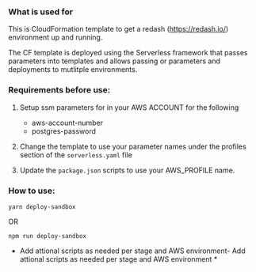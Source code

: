 ### What is used for

This is CloudFormation template to get a redash (https://redash.io/) environment up and running. 

The CF template is deployed using the Serverless framework that passes parameters into templates and allows passing or parameters and deployments to mutlitple environments.

### Requirements before use:

1. Setup ssm parameters for in your AWS ACCOUNT for the following 
    - aws-account-number
    -   postgres-password
2. Change the template to use your parameter names under the profiles section of the `serverless.yaml` file

3. Update the `package.json` scripts to use your AWS_PROFILE name.

### How to use:

```
yarn deploy-sandbox
```
OR

```
npm run deploy-sandbox
```
* Add attional scripts as needed per stage and AWS environment- Add attional scripts as needed per stage and AWS environment *
